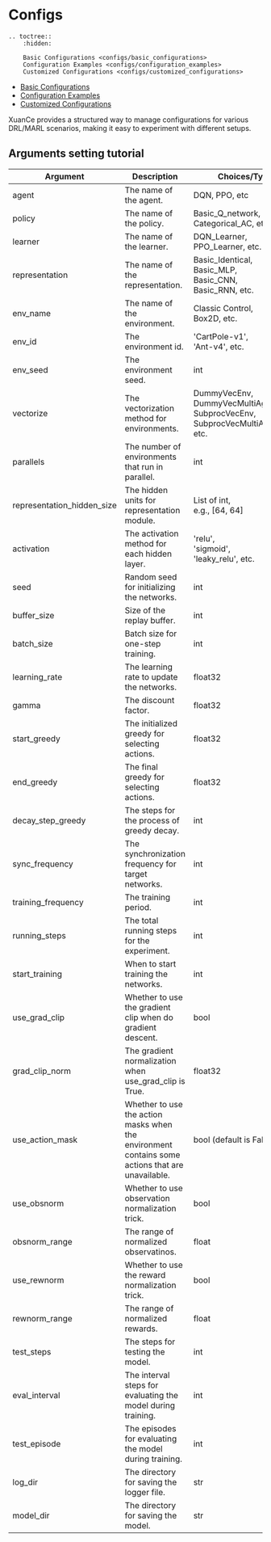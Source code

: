# Configs

```{eval-rst}
.. toctree::
    :hidden:

    Basic Configurations <configs/basic_configurations>
    Configuration Examples <configs/configuration_examples>
    Customized Configurations <configs/customized_configurations>
```

- [Basic Configurations](configs/basic_configurations)
- [Configuration Examples](configs/configuration_examples)
- [Customized Configurations](configs/customized_configurations)

XuanCe provides a structured way to manage configurations for various DRL/MARL scenarios,
making it easy to experiment with different setups.

## Arguments setting tutorial

| Argument                   | Description                                                                                      | Choices/Type                                                                                    |
|----------------------------|--------------------------------------------------------------------------------------------------|-------------------------------------------------------------------------------------------------|
| agent                      | The name of the agent.                                                                           | DQN, PPO, etc                                                                                   |
| policy                     | The name of the policy.                                                                          | Basic_Q_network, <br/>Categorical_AC, etc.                                                      |
| learner                    | The name of the learner.                                                                         | DQN_Learner, <br/>PPO_Learner, etc.                                                             |
| representation             | The name of the representation.                                                                  | Basic_Identical, <br/>Basic_MLP, <br/>Basic_CNN, <br/>Basic_RNN, etc.                           |
| env_name                   | The name of the environment.                                                                     | Classic Control, <br/>Box2D, etc.                                                               |
| env_id                     | The environment id.                                                                              | 'CartPole-v1', <br/>'Ant-v4', etc.                                                              |
| env_seed                   | The environment seed.                                                                            | int                                                                                             |
| vectorize                  | The vectorization method for environments.                                                       | DummyVecEnv, <br/>DummyVecMultiAgentEnv, <br/>SubprocVecEnv, <br/>SubprocVecMultiAgentEnv, etc. |
| parallels                  | The number of environments that run in parallel.                                                 | int                                                                                             |
| representation_hidden_size | The hidden units for representation module.                                                      | List of int, <br/>e.g., [64, 64]                                                                |
| activation                 | The activation method for each hidden layer.                                                     | 'relu', <br/>'sigmoid', <br/>'leaky_relu', etc.                                                 |
| seed                       | Random seed for initializing the networks.                                                       | int                                                                                             |
| buffer_size                | Size of the replay buffer.                                                                       | int                                                                                             |
| batch_size                 | Batch size for one-step training.                                                                | int                                                                                             |
| learning_rate              | The learning rate to update the networks.                                                        | float32                                                                                         |
| gamma                      | The discount factor.                                                                             | float32                                                                                         |
| start_greedy               | The initialized greedy for selecting actions.                                                    | float32                                                                                         |
| end_greedy                 | The final greedy for selecting actions.                                                          | float32                                                                                         |
| decay_step_greedy          | The steps for the process of greedy decay.                                                       | int                                                                                             |
| sync_frequency             | The synchronization frequency for target networks.                                               | int                                                                                             |
| training_frequency         | The training period.                                                                             | int                                                                                             |
| running_steps              | The total running steps for the experiment.                                                      | int                                                                                             |
| start_training             | When to start training the networks.                                                             | int                                                                                             |
| use_grad_clip              | Whether to use the gradient clip when do gradient descent.                                       | bool                                                                                            |
| grad_clip_norm             | The gradient normalization when use_grad_clip is True.                                           | float32                                                                                         |
| use_action_mask            | Whether to use the action masks when the environment contains some actions that are unavailable. | bool (default is False)                                                                         |
| use_obsnorm                | Whether to use observation normalization trick.                                                  | bool                                                                                            |
| obsnorm_range              | The range of normalized observatinos.                                                            | float                                                                                           |
| use_rewnorm                | Whether to use the reward normalization trick.                                                   | bool                                                                                            |
| rewnorm_range              | The range of normalized rewards.                                                                 | float                                                                                           |
| test_steps                 | The steps for testing the model.                                                                 | int                                                                                             |
| eval_interval              | The interval steps for evaluating the model during training.                                     | int                                                                                             |
| test_episode               | The episodes for evaluating the model during training.                                           | int                                                                                             |
| log_dir                    | The directory for saving the logger file.                                                        | str                                                                                             |
| model_dir                  | The directory for saving the model.                                                              | str                                                                                             |



